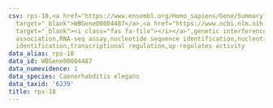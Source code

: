 ```yaml
---
csv: rps-18,<a href="https://www.ensembl.org/Homo_sapiens/Gene/Summary?db=core;g=WBGene00004487"
  target="_blank">WBGene00004487</a>,<a href="https://www.ncbi.nlm.nih.gov/pubmed/27496166"
  target="_blank"><i class="fas fa-file"></i></a>",genetic interference,functional
  association,RNA-seq assay,nucleotide sequence identification,nucleotide sequence
  identification,transcriptional regulation,up-regulates activity
data_alias: rps-18
data_id: WBGene00004487
data_numevidence: 1
data_species: Caenorhabditis elegans
data_taxid: '6239'
title: rps-18
---
```

